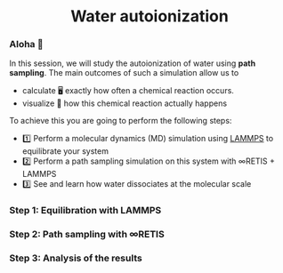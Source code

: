 <h1 align="center">
Water autoionization
</h1>

### Aloha 👋
In this session, we will study the autoionization of water using **path sampling**. The main outcomes of such a simulation allow us to

* calculate 🖥️ exactly how often a chemical reaction occurs.
* visualize 👀 how this chemical reaction actually happens


To achieve this you are going to perform the following steps:
* 1️⃣ Perform a molecular dynamics (MD) simulation using [LAMMPS](https://www.lammps.org/#nogo) to equilibrate your system
* 2️⃣ Perform a path sampling simulation on this system with &infin;RETIS + LAMMPS
* 3️⃣ See and learn how water dissociates at the molecular scale

### Step 1: Equilibration with LAMMPS

### Step 2: Path sampling with &infin;RETIS

### Step 3: Analysis of the results


